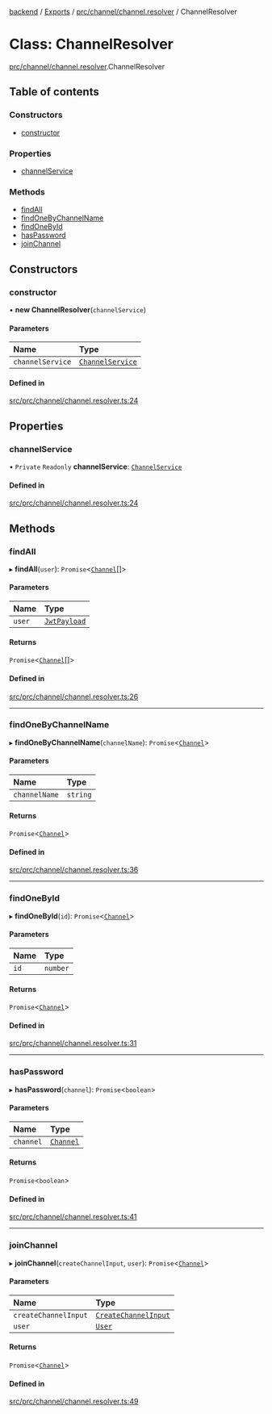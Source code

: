 [backend](../README.md) / [Exports](../modules.md) / [prc/channel/channel.resolver](../modules/prc_channel_channel_resolver.md) / ChannelResolver

# Class: ChannelResolver

[prc/channel/channel.resolver](../modules/prc_channel_channel_resolver.md).ChannelResolver

## Table of contents

### Constructors

- [constructor](prc_channel_channel_resolver.ChannelResolver.md#constructor)

### Properties

- [channelService](prc_channel_channel_resolver.ChannelResolver.md#channelservice)

### Methods

- [findAll](prc_channel_channel_resolver.ChannelResolver.md#findall)
- [findOneByChannelName](prc_channel_channel_resolver.ChannelResolver.md#findonebychannelname)
- [findOneById](prc_channel_channel_resolver.ChannelResolver.md#findonebyid)
- [hasPassword](prc_channel_channel_resolver.ChannelResolver.md#haspassword)
- [joinChannel](prc_channel_channel_resolver.ChannelResolver.md#joinchannel)

## Constructors

### constructor

• **new ChannelResolver**(`channelService`)

#### Parameters

| Name | Type |
| :------ | :------ |
| `channelService` | [`ChannelService`](prc_channel_channel_service.ChannelService.md) |

#### Defined in

[src/prc/channel/channel.resolver.ts:24](https://github.com/GQDeltex/ft_transcendence/blob/main/backend/src/prc/channel/channel.resolver.ts#L24)

## Properties

### channelService

• `Private` `Readonly` **channelService**: [`ChannelService`](prc_channel_channel_service.ChannelService.md)

#### Defined in

[src/prc/channel/channel.resolver.ts:24](https://github.com/GQDeltex/ft_transcendence/blob/main/backend/src/prc/channel/channel.resolver.ts#L24)

## Methods

### findAll

▸ **findAll**(`user`): `Promise`<[`Channel`](prc_channel_entities_channel_entity.Channel.md)[]\>

#### Parameters

| Name | Type |
| :------ | :------ |
| `user` | [`JwtPayload`](../interfaces/auth_strategy_jwt_strategy.JwtPayload.md) |

#### Returns

`Promise`<[`Channel`](prc_channel_entities_channel_entity.Channel.md)[]\>

#### Defined in

[src/prc/channel/channel.resolver.ts:26](https://github.com/GQDeltex/ft_transcendence/blob/main/backend/src/prc/channel/channel.resolver.ts#L26)

___

### findOneByChannelName

▸ **findOneByChannelName**(`channelName`): `Promise`<[`Channel`](prc_channel_entities_channel_entity.Channel.md)\>

#### Parameters

| Name | Type |
| :------ | :------ |
| `channelName` | `string` |

#### Returns

`Promise`<[`Channel`](prc_channel_entities_channel_entity.Channel.md)\>

#### Defined in

[src/prc/channel/channel.resolver.ts:36](https://github.com/GQDeltex/ft_transcendence/blob/main/backend/src/prc/channel/channel.resolver.ts#L36)

___

### findOneById

▸ **findOneById**(`id`): `Promise`<[`Channel`](prc_channel_entities_channel_entity.Channel.md)\>

#### Parameters

| Name | Type |
| :------ | :------ |
| `id` | `number` |

#### Returns

`Promise`<[`Channel`](prc_channel_entities_channel_entity.Channel.md)\>

#### Defined in

[src/prc/channel/channel.resolver.ts:31](https://github.com/GQDeltex/ft_transcendence/blob/main/backend/src/prc/channel/channel.resolver.ts#L31)

___

### hasPassword

▸ **hasPassword**(`channel`): `Promise`<`boolean`\>

#### Parameters

| Name | Type |
| :------ | :------ |
| `channel` | [`Channel`](prc_channel_entities_channel_entity.Channel.md) |

#### Returns

`Promise`<`boolean`\>

#### Defined in

[src/prc/channel/channel.resolver.ts:41](https://github.com/GQDeltex/ft_transcendence/blob/main/backend/src/prc/channel/channel.resolver.ts#L41)

___

### joinChannel

▸ **joinChannel**(`createChannelInput`, `user`): `Promise`<[`Channel`](prc_channel_entities_channel_entity.Channel.md)\>

#### Parameters

| Name | Type |
| :------ | :------ |
| `createChannelInput` | [`CreateChannelInput`](prc_channel_dto_create_channel_input.CreateChannelInput.md) |
| `user` | [`User`](users_entities_user_entity.User.md) |

#### Returns

`Promise`<[`Channel`](prc_channel_entities_channel_entity.Channel.md)\>

#### Defined in

[src/prc/channel/channel.resolver.ts:49](https://github.com/GQDeltex/ft_transcendence/blob/main/backend/src/prc/channel/channel.resolver.ts#L49)
